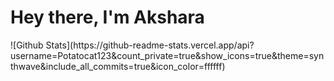 <h1> Hey there, I'm Akshara </h1>
<!--<a href="https://pronouns.vercel.app/" title="Add pronouns to your own profile">
  <img src="https://pronouns.vercel.app/she/her?flag=bi?gradient=velvet%20sun" width="256" height="64" alt="My pronouns are she/her">
</a>-->
![Github Stats](https://github-readme-stats.vercel.app/api?username=Potatocat123&count_private=true&show_icons=true&theme=synthwave&include_all_commits=true&icon_color=ffffff)
